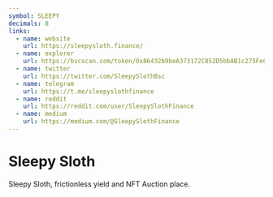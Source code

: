 ```yaml
---
symbol: SLEEPY
decimals: 8
links:
  - name: website
    url: https://sleepysloth.finance/
  - name: explorer
    url: https://bscscan.com/token/0x86432b9beA373172C852D5bbAB1c275FeC3f15aE
  - name: twitter
    url: https://twitter.com/SleepySlothBsc
  - name: telegram
    url: https://t.me/sleepyslothfinance
  - name: reddit
    url: https://reddit.com/user/SleepySlothFinance
  - name: medium
    url: https://medium.com/@SleepySlothFinance
---
```


# Sleepy Sloth

Sleepy Sloth, frictionless yield and NFT Auction place.
